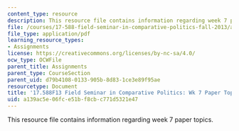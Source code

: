 ```yaml
---
content_type: resource
description: This resource file contains information regarding week 7 paper topics.
file: /courses/17-588-field-seminar-in-comparative-politics-fall-2013/a139ac5e06fce51bf8cbc771d5321e47_MIT17_588F13_Week7Paper.pdf
file_type: application/pdf
learning_resource_types:
- Assignments
license: https://creativecommons.org/licenses/by-nc-sa/4.0/
ocw_type: OCWFile
parent_title: Assignments
parent_type: CourseSection
parent_uid: d79b4108-0133-905b-8d83-1ce3e89f95ae
resourcetype: Document
title: '17.588F13 Field Seminar in Comparative Politics: Wk 7 Paper Topics'
uid: a139ac5e-06fc-e51b-f8cb-c771d5321e47
---
```

This resource file contains information regarding week 7 paper topics.